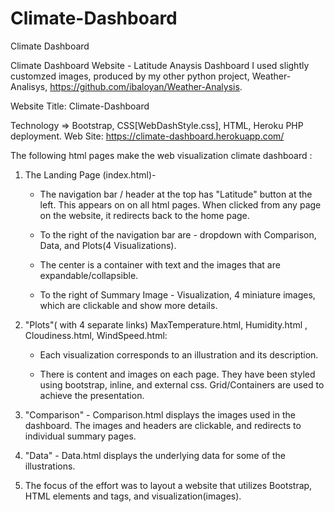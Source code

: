 # Climate-Dashboard
Climate Dashboard

Climate Dashboard Website - Latitude Anaysis Dashboard
I used slightly customzed images, produced by my other python project, Weather-Analisys, https://github.com/ibaloyan/Weather-Analysis.

Website Title: Climate-Dashboard

Technology => Bootstrap, CSS[WebDashStyle.css], HTML, Heroku PHP deployment.
Web Site: https://climate-dashboard.herokuapp.com/

The following html pages make the web visualization climate dashboard : 

1. The Landing Page (index.html)-
   * The navigation bar / header at the top has "Latitude" button at the left. This appears on on all html pages. When clicked from any page on the website, it redirects back to the home page.

   * To the right of the navigation bar are - dropdown with Comparison, Data, and Plots(4 Visualizations).

   * The center is a container with text and the images that are expandable/collapsible.

   * To the right of Summary Image - Visualization, 4 miniature images, which are clickable and show more details. 

2. "Plots"( with 4 separate links) MaxTemperature.html, Humidity.html , Cloudiness.html, WindSpeed.html:

   * Each visualization corresponds to an illustration and its description.

   * There is content and images on each page. They have been styled using bootstrap, inline, and external css. Grid/Containers are used to achieve the presentation.

3. "Comparison" - Comparison.html displays the images used in the dashboard. The images and headers are clickable, and redirects to individual summary pages.

4. "Data" - Data.html displays the underlying data for some of the illustrations. 

5. The focus of the effort was to layout a website that utilizes Bootstrap, HTML elements and tags, and visualization(images).